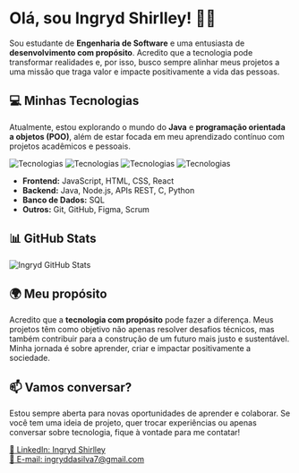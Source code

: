 # Olá, sou Ingryd Shirlley! 👩‍💻

Sou estudante de **Engenharia de Software** e uma entusiasta de **desenvolvimento com propósito**. Acredito que a tecnologia pode transformar realidades e, por isso, busco sempre alinhar meus projetos a uma missão que traga valor e impacte positivamente a vida das pessoas.

## 💻 Minhas Tecnologias

Atualmente, estou explorando o mundo do **Java** e **programação orientada a objetos (POO)**, além de estar focada em meu aprendizado contínuo com projetos acadêmicos e pessoais.

![Tecnologias](https://img.shields.io/badge/Frontend-JavaScript-blue?logo=javascript&logoColor=white) ![Tecnologias](https://img.shields.io/badge/Frontend-React-blue?logo=react&logoColor=white) ![Tecnologias](https://img.shields.io/badge/Backend-Java-orange?logo=java&logoColor=white) ![Tecnologias](https://img.shields.io/badge/Database-SQL-blue?logo=postgresql&logoColor=white)

- **Frontend:** JavaScript, HTML, CSS, React
- **Backend:** Java, Node.js, APIs REST, C, Python
- **Banco de Dados:** SQL
- **Outros:** Git, GitHub, Figma, Scrum

## 📊 GitHub Stats

![Ingryd GitHub Stats](https://github-readme-stats.vercel.app/api?username=ingrydshirlley&show_icons=true&theme=tokyonight)

## 🌍 Meu propósito

Acredito que a **tecnologia com propósito** pode fazer a diferença. Meus projetos têm como objetivo não apenas resolver desafios técnicos, mas também contribuir para a construção de um futuro mais justo e sustentável. Minha jornada é sobre aprender, criar e impactar positivamente a sociedade.

## 📫 Vamos conversar?

Estou sempre aberta para novas oportunidades de aprender e colaborar. Se você tem uma ideia de projeto, quer trocar experiências ou apenas conversar sobre tecnologia, fique à vontade para me contatar!

[🔗 LinkedIn: Ingryd Shirlley](https://www.linkedin.com/in/ingryd-shirlley/)  
[📧 E-mail: ingryddasilva7@gmail.com](mailto:ingryddasilva7@gmail.com)

